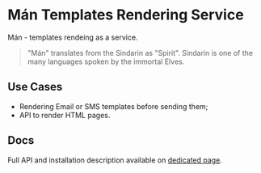 # Mán Templates Rendering Service

Mán - templates rendeing as a service.

> "Mán" translates from the Sindarin as "Spirit". Sindarin is one of the many languages spoken by the immortal Elves.

## Use Cases

- Rendering Email or SMS templates before sending them;
- API to render HTML pages.

## Docs

Full API and installation description available on [dedicated page](http://docs.man2.apiary.io/).
